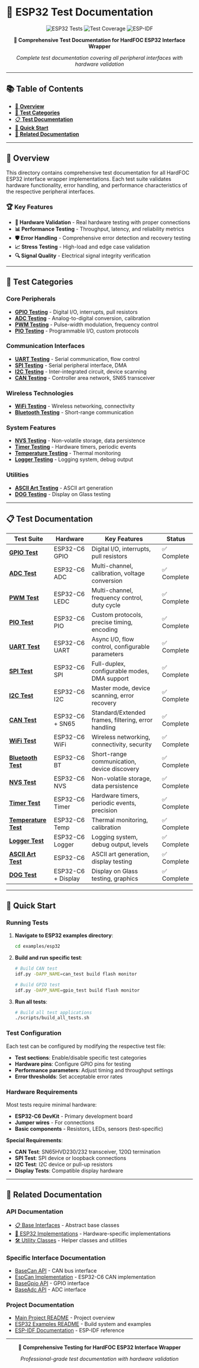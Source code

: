 # 🧪 ESP32 Test Documentation

<div align="center">

![ESP32 Tests](https://img.shields.io/badge/ESP32-Test%20Documentation-blue?style=for-the-badge&logo=espressif)
![Test Coverage](https://img.shields.io/badge/Coverage-Comprehensive-green?style=for-the-badge&logo=testing-library)
![ESP-IDF](https://img.shields.io/badge/ESP--IDF-v5.5-orange?style=for-the-badge&logo=espressif)

**🎯 Comprehensive Test Documentation for HardFOC ESP32 Interface Wrapper**

*Complete test documentation covering all peripheral interfaces with hardware validation*

</div>

---

## 📚 **Table of Contents**

- [🎯 **Overview**](#-overview)
- [🔧 **Test Categories**](#-test-categories)
- [📋 **Test Documentation**](#-test-documentation)
- [🚀 **Quick Start**](#-quick-start)
- [🔗 **Related Documentation**](#-related-documentation)

---

## 🎯 **Overview**

This directory contains comprehensive test documentation for all HardFOC ESP32 interface wrapper implementations. Each test suite validates hardware functionality, error handling, and performance characteristics of the respective peripheral interfaces.

### 🏆 **Key Features**

- **🔧 Hardware Validation** - Real hardware testing with proper connections
- **📊 Performance Testing** - Throughput, latency, and reliability metrics
- **🛡️ Error Handling** - Comprehensive error detection and recovery testing
- **📈 Stress Testing** - High-load and edge case validation
- **🔍 Signal Quality** - Electrical signal integrity verification

---

## 🔧 **Test Categories**

### **Core Peripherals**
- **[GPIO Testing](README_GPIO_TEST.md)** - Digital I/O, interrupts, pull resistors
- **[ADC Testing](README_ADC_TEST.md)** - Analog-to-digital conversion, calibration
- **[PWM Testing](README_PWM_TEST.md)** - Pulse-width modulation, frequency control
- **[PIO Testing](README_PIO_TEST.md)** - Programmable I/O, custom protocols

### **Communication Interfaces**
- **[UART Testing](README_UART_TESTING.md)** - Serial communication, flow control
- **[SPI Testing](README_SPI_TEST.md)** - Serial peripheral interface, DMA
- **[I2C Testing](README_I2C_TEST.md)** - Inter-integrated circuit, device scanning
- **[CAN Testing](README_CAN_TEST.md)** - Controller area network, SN65 transceiver

### **Wireless Technologies**
- **[WiFi Testing](README_WIFI_TEST.md)** - Wireless networking, connectivity
- **[Bluetooth Testing](README_BLUETOOTH_TEST.md)** - Short-range communication

### **System Features**
- **[NVS Testing](README_NVS_TEST.md)** - Non-volatile storage, data persistence
- **[Timer Testing](README_TIMER_TEST.md)** - Hardware timers, periodic events
- **[Temperature Testing](README_TEMPERATURE_TEST.md)** - Thermal monitoring
- **[Logger Testing](README_LOGGER_TEST.md)** - Logging system, debug output

### **Utilities**
- **[ASCII Art Testing](README_ASCII_ART_TEST.md)** - ASCII art generation
- **[DOG Testing](README_DOG_TEST.md)** - Display on Glass testing

---

## 📋 **Test Documentation**

| **Test Suite** | **Hardware** | **Key Features** | **Status** |
|----------------|--------------|------------------|------------|
| [**GPIO Test**](README_GPIO_TEST.md) | ESP32-C6 GPIO | Digital I/O, interrupts, pull resistors | ✅ Complete |
| [**ADC Test**](README_ADC_TEST.md) | ESP32-C6 ADC | Multi-channel, calibration, voltage conversion | ✅ Complete |
| [**PWM Test**](README_PWM_TEST.md) | ESP32-C6 LEDC | Multi-channel, frequency control, duty cycle | ✅ Complete |
| [**PIO Test**](README_PIO_TEST.md) | ESP32-C6 PIO | Custom protocols, precise timing, encoding | ✅ Complete |
| [**UART Test**](README_UART_TESTING.md) | ESP32-C6 UART | Async I/O, flow control, configurable parameters | ✅ Complete |
| [**SPI Test**](README_SPI_TEST.md) | ESP32-C6 SPI | Full-duplex, configurable modes, DMA support | ✅ Complete |
| [**I2C Test**](README_I2C_TEST.md) | ESP32-C6 I2C | Master mode, device scanning, error recovery | ✅ Complete |
| [**CAN Test**](README_CAN_TEST.md) | ESP32-C6 + SN65 | Standard/Extended frames, filtering, error handling | ✅ Complete |
| [**WiFi Test**](README_WIFI_TEST.md) | ESP32-C6 WiFi | Wireless networking, connectivity, security | ✅ Complete |
| [**Bluetooth Test**](README_BLUETOOTH_TEST.md) | ESP32-C6 BT | Short-range communication, device discovery | ✅ Complete |
| [**NVS Test**](README_NVS_TEST.md) | ESP32-C6 NVS | Non-volatile storage, data persistence | ✅ Complete |
| [**Timer Test**](README_TIMER_TEST.md) | ESP32-C6 Timer | Hardware timers, periodic events, precision | ✅ Complete |
| [**Temperature Test**](README_TEMPERATURE_TEST.md) | ESP32-C6 Temp | Thermal monitoring, calibration | ✅ Complete |
| [**Logger Test**](README_LOGGER_TEST.md) | ESP32-C6 Logger | Logging system, debug output, levels | ✅ Complete |
| [**ASCII Art Test**](README_ASCII_ART_TEST.md) | ESP32-C6 | ASCII art generation, display testing | ✅ Complete |
| [**DOG Test**](README_DOG_TEST.md) | ESP32-C6 + Display | Display on Glass testing, graphics | ✅ Complete |

---

## 🚀 **Quick Start**

### **Running Tests**

1. **Navigate to ESP32 examples directory**:
   ```bash
   cd examples/esp32
   ```

2. **Build and run specific test**:
   ```bash
   # Build CAN test
   idf.py -DAPP_NAME=can_test build flash monitor
   
   # Build GPIO test
   idf.py -DAPP_NAME=gpio_test build flash monitor
   ```

3. **Run all tests**:
   ```bash
   # Build all test applications
   ./scripts/build_all_tests.sh
   ```

### **Test Configuration**

Each test can be configured by modifying the respective test file:
- **Test sections**: Enable/disable specific test categories
- **Hardware pins**: Configure GPIO pins for testing
- **Performance parameters**: Adjust timing and throughput settings
- **Error thresholds**: Set acceptable error rates

### **Hardware Requirements**

Most tests require minimal hardware:
- **ESP32-C6 DevKit** - Primary development board
- **Jumper wires** - For connections
- **Basic components** - Resistors, LEDs, sensors (test-specific)

**Special Requirements**:
- **CAN Test**: SN65HVD230/232 transceiver, 120Ω termination
- **SPI Test**: SPI device or loopback connections
- **I2C Test**: I2C device or pull-up resistors
- **Display Tests**: Compatible display hardware

---

## 🔗 **Related Documentation**

### **API Documentation**
- [📋 Base Interfaces](../../docs/api/README.md) - Abstract base classes
- [🔧 ESP32 Implementations](../../docs/esp_api/README.md) - Hardware-specific implementations
- [🛠️ Utility Classes](../../docs/utils/README.md) - Helper classes and utilities

### **Specific Interface Documentation**
- [BaseCan API](../../docs/api/BaseCan.md) - CAN bus interface
- [EspCan Implementation](../../docs/esp_api/EspCan.md) - ESP32-C6 CAN implementation
- [BaseGpio API](../../docs/api/BaseGpio.md) - GPIO interface
- [BaseAdc API](../../docs/api/BaseAdc.md) - ADC interface

### **Project Documentation**
- [Main Project README](../../README.md) - Project overview
- [ESP32 Examples README](../README.md) - Build system and examples
- [ESP-IDF Documentation](https://docs.espressif.com/projects/esp-idf/) - ESP-IDF reference

---

<div align="center">

**🧪 Comprehensive Testing for HardFOC ESP32 Interface Wrapper**

*Professional-grade test documentation with hardware validation*

</div>